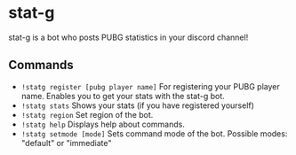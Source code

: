 # stat-g

stat-g is a bot who posts PUBG statistics in your discord channel!

## Commands

* `!statg register [pubg player name]` 
  For registering your PUBG player name. Enables you to get your stats with the stat-g bot.
* `!statg stats`
  Shows your stats (if you have registered yourself)
* `!statg region`
  Set region of the bot.
* `!statg help`
  Displays help about commands.
* `!statg setmode [mode]`
  Sets command mode of the bot. Possible modes: "default" or "immediate"